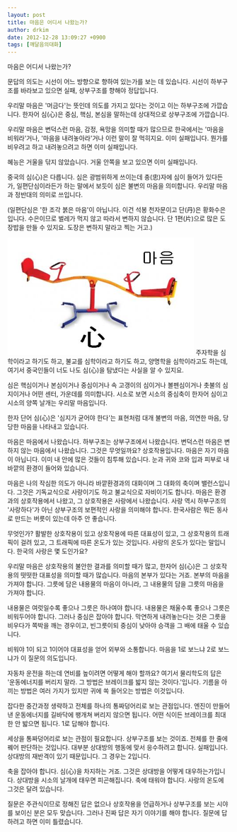 ```yaml
---
layout: post
title: 마음은 어디서 나왔는가?
author: drkim
date: 2012-12-28 13:09:27 +0900
tags: [깨달음의대화]
---
```

 마음은 어디서 나왔는가? 

 문답의 의도는 시선이 어느 방향으로 향하여 있는가를 보는 데 있습니다. 시선이 하부구조를 바라보고 있으면 실패, 상부구조를 향해야 정답입니다. 

 우리말 마음은 '머금다'는 뜻인데 의도를 가지고 있다는 것이고 이는 하부구조에 가깝습니다. 한자어 심(心)은 중심, 핵심, 본심을 말하는데 상대적으로 상부구조에 가깝습니다. 

 우리말 마음은 변덕스런 마음, 감정, 욕망을 의미할 때가 많으므로 한국에서는 '마음을 비워라'거나, '마음을 내려놓아라'거나 이런 말이 잘 먹히지요. 이미 실패입니다. 뭔가를 비우려고 하고 내려놓으려고 하면 이미 실패입니다. 

 혜능은 거울을 닦지 않았습니다. 거울 안쪽을 보고 있으면 이미 실패입니다. 

 중국의 심(心)은 다릅니다. 심은 광범위하게 쓰이는데 충(忠)자에 심이 들어가 있다든가, 일편단심이라든가 하는 말에서 보듯이 심은 불변의 마음을 의미합니다. 우리말 마음과 정반대의 의미로 쓰입니다. 

 (일편단심은 '한 조각 붉은 마음'이 아닙니다. 이건 석봉 천자문이고 단(丹)은 황화수은입니다. 수은이므로 벌레가 먹지 않고 따라서 변하지 않습니다. 단 1편(片)으로 많은 도장밥을 만들 수 있지요. 도장은 변하지 말라고 찍는 거고.) 

 ![](/files/attach/images/198/461/307/9997.jpg) 주자학을 심학이라고 하기도 하고, 불교를 심학이라고 하기도 하고, 양명학을 심학이라고도 하는데, 여기서 중국인들이 너도 나도 심(心)을 탐냈다는 사실을 알 수 있지요. 

 심은 핵심이거나 본심이거나 중심이거나 속 고갱이의 심이거나 볼펜심이거나 촛불의 심지이거나 어떤 센터, 가운데를 의미합니다. 시소로 보면 시소의 중심축이 한자어 심이고 시소의 양쪽 날개는 우리말 마음입니다. 

 한자 단어 심(心)은 '심지가 굳어야 한다'는 표현처럼 대개 불변의 마음, 의연한 마음, 당당한 마음을 나타내고 있습니다. 

 마음은 마음에서 나왔습니다. 하부구조는 상부구조에서 나왔습니다. 변덕스런 마음은 변하지 않는 마음에서 나왔습니다. 그것은 무엇일까요? 상호작용입니다. 마음은 자기 마음이 아닙니다. 이미 내 안에 많은 것들이 침투해 있습니다. 눈과 귀와 코와 입과 피부로 내 바깥의 환경이 들어와 있습니다. 

 마음은 나의 작심한 의도가 아니라 바깥환경과의 대화이며 그 대화의 축이며 밸런스입니다. 그것은 기독교식으로 사랑이기도 하고 불교식으로 자비이기도 합니다. 마음은 환경과의 상호작용에서 나왔고, 그 상호작용은 사랑에서 나왔습니다. 사랑 역시 하부구조의 '사랑하다'가 아닌 상부구조의 보편적인 사랑을 의미해야 합니다. 한국사람은 뭐든 동사로 만드는 버릇이 있는데 아주 안 좋습니다. 

 무엇인가? 활발한 상호작용이 있고 상호작용에 따른 대표성이 있고, 그 상호작용의 트래픽이 걸려 있고, 그 트래픽에 따른 온도가 있는 것입니다. 사랑의 온도가 있다는 말입니다. 한국의 사랑은 몇 도인가요? 

 우리말 마음은 상호작용의 불안한 결과를 의미할 때가 많고, 한자어 심(心)은 그 상호작용의 떳떳한 대표성을 의미할 때가 많습니다. 마음의 본부가 있다는 거죠. 본부의 마음을 가져야 합니다. 그릇에 담은 내용물의 마음이 아니라, 그 내용물의 담을 그릇의 마음을 가져야 합니다. 

 내용물은 여럿일수록 좋으나 그릇은 하나여야 합니다. 내용물은 채울수록 좋으나 그릇은 비워두어야 합니다. 그러나 중심은 잡아야 합니다. 막연하게 내려놓는다는 것은 그릇을 비우다가 쪽박을 깨는 경우이고, 빈그릇이되 중심이 낮아야 승객을 그 배에 태울 수 있습니다. 

 비워야 1이 되고 1이어야 대표성을 얻어 외부와 소통합니다. 마음을 1로 보느냐 2로 보느냐가 이 질문의 의도입니다. 

 자동차 운전을 하는데 연비를 높이려면 어떻게 해야 할까요? 여기서 물리학도의 답은 '운동에너지를 버리지 말라. 그 방법은 브레이크를 밟지 않는 것이다.'입니다. 기름을 아끼는 방법은 여러 가지가 있지만 귀에 쏙 들어오는 방법은 이것입니다. 

 잡다한 중간과정 생략하고 전체를 하나의 통짜덩어리로 보는 관점입니다. 엔진이 만들어낸 운동에너지를 길바닥에 팽개쳐 버리지 않으면 됩니다. 어떤 식이든 브레이크를 최대한 안 밟으면 됩니다. 1로 답해야 합니다. 

 세상을 통짜덩어리로 보는 관점이 필요합니다. 상부구조를 보는 것이죠. 전체를 한 줄에 꿰어 판단하는 것입니다. 대부분 상대방의 행동에 맞서 응수하려고 합니다. 실패입니다. 상대방의 재반격이 있기 때문입니다. 그 경우는 2입니다. 

 축을 잡아야 합니다. 심(心)을 차지하는 거죠. 그것은 상대방을 어떻게 대우하는가입니다. 상대방을 시소의 날개에 태우면 피곤해집니다. 축에 태워야 합니다. 사랑의 온도에 그것은 달려 있습니다. 

 질문은 주관식이므로 정해진 답은 없으나 상호작용을 언급하거나 상부구조를 보는 시야를 보이신 분은 모두 맞습니다. 그러나 진짜 답은 자기 이야기를 해야 합니다. 질문에 답하려고 하면 이미 틀렸습니다.